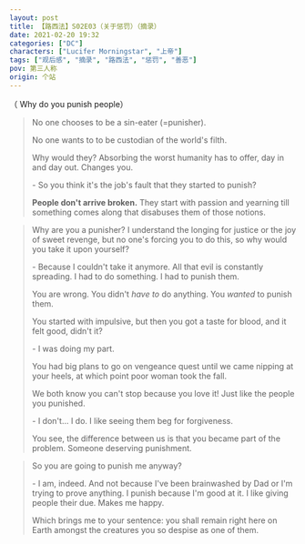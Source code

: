 ```yaml
---
layout: post
title: 【路西法】S02E03（关于惩罚）（摘录）
date: 2021-02-20 19:32
categories: ["DC"]
characters: ["Lucifer Morningstar", "上帝"]
tags: ["观后感", "摘录", "路西法", "惩罚", "善恶"]
pov: 第三人称
origin: 个站
---
```


（ Why do you punish people）

> No one chooses to be a sin-eater (=punisher).
>
> No one wants to to be custodian of the world's filth.
>
> Why would they? Absorbing the worst humanity has to offer, day in and day out. Changes you.
>
> \- So you think it's the job's fault that they started to punish?
>
> **People don't arrive broken.** They start with passion and yearning till something comes along that disabuses them of those notions.

> Why are you a punisher? I understand the longing for justice or the joy of sweet revenge, but no one's forcing you to do this, so why would you take it upon yourself?
>
> \- Because I couldn't take it anymore. All that evil is constantly spreading. I had to do something. I had to punish them.
>
> You are wrong. You didn't *have to* do anything. You *wanted* to punish them.
>
> You started with impulsive, but then you got a taste for blood, and it felt good, didn't it?
>
> \- I was doing my part.
>
> You had big plans to go on vengeance quest until we came nipping at your heels, at which point poor woman took the fall.
>
> We both know you can't stop because you love it! Just like the people you punished.
>
> \- I don't... I do. I like seeing them beg for forgiveness.
>
> You see, the difference between us is that you became part of the problem. Someone deserving punishment.

> So you are going to punish me anyway?
>
> \- I am, indeed. And not because I've been brainwashed by Dad or I'm trying to prove anything. I punish because I'm good at it. I like giving people their due. Makes me happy.
>
> Which brings me to your sentence: you shall remain right here on Earth amongst the creatures you so despise as one of them.
